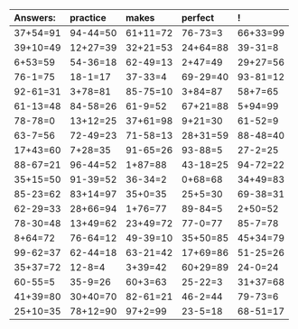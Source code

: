 | Answers: | practice | makes | perfect | ! |
| :--- | :--- | :--- | :--- | :--- |
| 37+54=91 | 94-44=50 | 61+11=72 | 76-73=3 | 66+33=99 | 
| 39+10=49 | 12+27=39 | 32+21=53 | 24+64=88 | 39-31=8 | 
| 6+53=59 | 54-36=18 | 62-49=13 | 2+47=49 | 29+27=56 | 
| 76-1=75 | 18-1=17 | 37-33=4 | 69-29=40 | 93-81=12 | 
| 92-61=31 | 3+78=81 | 85-75=10 | 3+84=87 | 58+7=65 | 
| 61-13=48 | 84-58=26 | 61-9=52 | 67+21=88 | 5+94=99 | 
| 78-78=0 | 13+12=25 | 37+61=98 | 9+21=30 | 61-52=9 | 
| 63-7=56 | 72-49=23 | 71-58=13 | 28+31=59 | 88-48=40 | 
| 17+43=60 | 7+28=35 | 91-65=26 | 93-88=5 | 27-2=25 | 
| 88-67=21 | 96-44=52 | 1+87=88 | 43-18=25 | 94-72=22 | 
| 35+15=50 | 91-39=52 | 36-34=2 | 0+68=68 | 34+49=83 | 
| 85-23=62 | 83+14=97 | 35+0=35 | 25+5=30 | 69-38=31 | 
| 62-29=33 | 28+66=94 | 1+76=77 | 89-84=5 | 2+50=52 | 
| 78-30=48 | 13+49=62 | 23+49=72 | 77-0=77 | 85-7=78 | 
| 8+64=72 | 76-64=12 | 49-39=10 | 35+50=85 | 45+34=79 | 
| 99-62=37 | 62-44=18 | 63-21=42 | 17+69=86 | 51-25=26 | 
| 35+37=72 | 12-8=4 | 3+39=42 | 60+29=89 | 24-0=24 | 
| 60-55=5 | 35-9=26 | 60+3=63 | 25-22=3 | 31+37=68 | 
| 41+39=80 | 30+40=70 | 82-61=21 | 46-2=44 | 79-73=6 | 
| 25+10=35 | 78+12=90 | 97+2=99 | 23-5=18 | 68-51=17 | 
